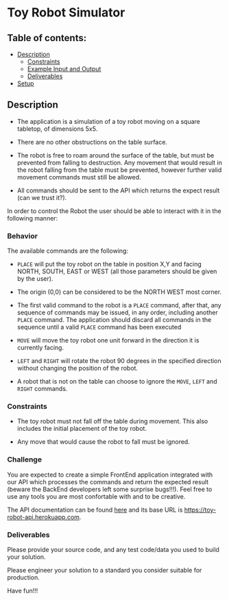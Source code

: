 # Toy Robot Simulator

## Table of contents:

* [Description](./README.md#description)
  * [Constraints](./README.md#constraints)
  * [Example Input and Output](./README.md#example-input-and-output)
  * [Deliverables](./README.md#deliverables)
* [Setup](./README.md#setup)

## Description

* The application is a simulation of a toy robot moving on a square tabletop, of dimensions 5x5.

* There are no other obstructions on the table surface.

* The robot is free to roam around the surface of the table, but must be prevented from falling to destruction. Any movement that would result in the robot falling from the table must be prevented, however further valid movement commands must still be allowed.

* All commands should be sent to the API which returns the expect result (can we trust it?).

In order to control the Robot the user should be able to interact with it in the following manner:

### Behavior

The available commands are the following:

* `PLACE` will put the toy robot on the table in position X,Y and facing NORTH, SOUTH, EAST or WEST (all those parameters should be given by the user).

* The origin (0,0) can be considered to be the NORTH WEST most corner.

* The first valid command to the robot is a `PLACE` command, after that, any sequence of commands may be issued, in any order, including another `PLACE` command. The application should discard all commands in the sequence until a valid `PLACE` command has been executed

* `MOVE` will move the toy robot one unit forward in the direction it is currently facing.

* `LEFT` and `RIGHT` will rotate the robot 90 degrees in the specified direction without changing the position of the robot.

* A robot that is not on the table can choose to ignore the `MOVE`, `LEFT` and `RIGHT` commands.


### Constraints

* The toy robot must not fall off the table during movement. This also includes the initial placement of the toy robot.

* Any move that would cause the robot to fall must be ignored.


### Challenge

You are expected to create a simple FrontEnd application integrated with our API which processes the commands and return the expected result (beware the BackEnd developers left some surprise bugs!!!). Feel free to use any tools you are most confortable with and to be creative.

The API documentation can be found [here](https://app.swaggerhub.com/apis/Pin-People/ToyRobotAPI/1.0.0) and its base URL is https://toy-robot-api.herokuapp.com.

### Deliverables

Please provide your source code, and any test code/data you used to
build your solution.

Please engineer your solution to a standard you consider suitable for
production.

Have fun!!!
